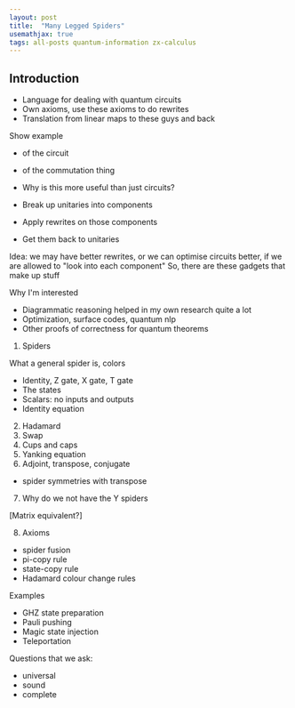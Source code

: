 ```yaml
---
layout: post
title:  "Many Legged Spiders"
usemathjax: true
tags: all-posts quantum-information zx-calculus
---
```


## Introduction
- Language for dealing with quantum circuits
- Own axioms, use these axioms to do rewrites
- Translation from linear maps to these guys and back

Show example
- of the circuit
- of the commutation thing


- Why is this more useful than just circuits?
- Break up unitaries into components
- Apply rewrites on those components
- Get them back to unitaries

Idea: we may have better rewrites, or we can optimise circuits better, if we are allowed to "look into each component"
So, there are these gadgets that make up stuff

Why I'm interested
- Diagrammatic reasoning helped in my own research quite a lot
- Optimization, surface codes, quantum nlp
- Other proofs of correctness for quantum theorems


1. Spiders

What a general spider is, colors
- Identity, Z gate, X gate, T gate
- The states
- Scalars: no inputs and outputs
- Identity equation

2. Hadamard
3. Swap
4. Cups and caps
5. Yanking equation
6. Adjoint, transpose, conjugate
- spider symmetries with transpose
7. Why do we not have the Y spiders

[Matrix equivalent?]

8. Axioms
- spider fusion
- pi-copy rule
- state-copy rule
- Hadamard colour change rules


Examples
- GHZ state preparation
- Pauli pushing
- Magic state injection
- Teleportation



Questions that we ask:
- universal
- sound
- complete


